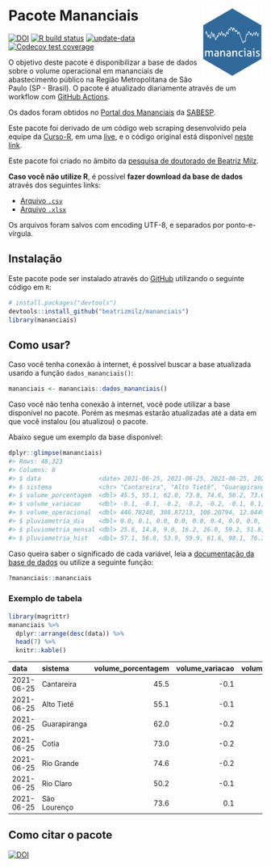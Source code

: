 
<!-- README.md is generated from README.Rmd. Please edit that file -->

# Pacote Mananciais <img src="man/figures/hexlogo.png" align="right" width = "120px"/>

<!-- badges: start -->

[![DOI](https://zenodo.org/badge/DOI/10.5281/zenodo.4733056.svg)](https://doi.org/10.5281/zenodo.4733056)
[![R build
status](https://github.com/beatrizmilz/mananciais/workflows/R-CMD-check/badge.svg)](https://github.com/beatrizmilz/mananciais/actions)
[![update-data](https://github.com/beatrizmilz/mananciais/actions/workflows/2-update_data.yaml/badge.svg)](https://github.com/beatrizmilz/mananciais/actions/workflows/2-update_data.yaml)
[![Codecov test
coverage](https://codecov.io/gh/beatrizmilz/mananciais/branch/master/graph/badge.svg)](https://codecov.io/gh/beatrizmilz/mananciais?branch=master)
<!-- badges: end -->

O objetivo deste pacote é disponibilizar a base de dados sobre o volume
operacional em mananciais de abastecimento público na Região
Metropolitana de São Paulo (SP - Brasil). O pacote é atualizado
diariamente através de um workflow com [GitHub
Actions](https://github.com/beatrizmilz/mananciais/actions).

Os dados foram obtidos no [Portal dos
Mananciais](http://mananciais.sabesp.com.br/Situacao) da
[SABESP](http://site.sabesp.com.br/site/Default.aspx).

Este pacote foi derivado de um código web scraping desenvolvido pela
equipe da [Curso-R](https://www.curso-r.com/), em uma
[live](https://youtu.be/jvZIxrMmOcQ), e o código original está
disponível [neste
link](https://github.com/curso-r/lives/blob/master/drafts/20200730_scraper_sabesp.R).

Este pacote foi criado no âmbito da [pesquisa de doutorado de Beatriz
Milz](https://beatrizmilz.github.io/tese/).

**Caso você não utilize R**, é possível **fazer download da base de
dados** através dos seguintes links:

  - [Arquivo
    `.csv`](https://github.com/beatrizmilz/mananciais/raw/master/inst/extdata/mananciais.csv)
  - [Arquivo
    `.xlsx`](https://github.com/beatrizmilz/mananciais/blob/master/inst/extdata/mananciais.xlsx?raw=true)

Os arquivos foram salvos com encoding UTF-8, e separados por
ponto-e-vírgula.

## Instalação

Este pacote pode ser instalado através do [GitHub](https://github.com/)
utilizando o seguinte código em `R`:

``` r
# install.packages("devtools")
devtools::install_github("beatrizmilz/mananciais")
library(mananciais)
```

## Como usar?

Caso você tenha conexão à internet, é possível buscar a base atualizada
usando a função `dados_mananciais()`:

``` r
mananciais <- mananciais::dados_mananciais() 
```

Caso você não tenha conexão à internet, você pode utilizar a base
disponível no pacote. Porém as mesmas estarão atualizadas até a data em
que você instalou (ou atualizou) o pacote.

Abaixo segue um exemplo da base disponível:

``` r
dplyr::glimpse(mananciais)
#> Rows: 48,323
#> Columns: 8
#> $ data                <date> 2021-06-25, 2021-06-25, 2021-06-25, 2021-06-25, 2…
#> $ sistema             <chr> "Cantareira", "Alto Tietê", "Guarapiranga", "Cotia…
#> $ volume_porcentagem  <dbl> 45.5, 55.1, 62.0, 73.0, 74.6, 50.2, 73.6, 45.6, 55…
#> $ volume_variacao     <dbl> -0.1, -0.1, -0.2, -0.2, -0.2, -0.1, 0.1, -0.1, -0.…
#> $ volume_operacional  <dbl> 446.78240, 308.87213, 106.20794, 12.04497, 83.6340…
#> $ pluviometria_dia    <dbl> 0.0, 0.1, 0.0, 0.0, 0.0, 0.4, 0.0, 0.0, 0.3, 0.2, …
#> $ pluviometria_mensal <dbl> 25.6, 14.8, 9.0, 16.2, 26.0, 59.2, 51.8, 25.6, 14.…
#> $ pluviometria_hist   <dbl> 57.1, 56.8, 53.9, 59.9, 61.6, 98.1, 76.3, 57.1, 56…
```

Caso queira saber o significado de cada variável, leia a [documentação
da base de
dados](https://beatrizmilz.github.io/mananciais/reference/mananciais.html)
ou utilize a seguinte função:

``` r
?mananciais::mananciais
```

### Exemplo de tabela

``` r
library(magrittr)
mananciais %>% 
  dplyr::arrange(desc(data)) %>% 
  head(7) %>%
  knitr::kable()
```

| data       | sistema      | volume\_porcentagem | volume\_variacao | volume\_operacional | pluviometria\_dia | pluviometria\_mensal | pluviometria\_hist |
| :--------- | :----------- | ------------------: | ---------------: | ------------------: | ----------------: | -------------------: | -----------------: |
| 2021-06-25 | Cantareira   |                45.5 |            \-0.1 |           446.78240 |               0.0 |                 25.6 |               57.1 |
| 2021-06-25 | Alto Tietê   |                55.1 |            \-0.1 |           308.87213 |               0.1 |                 14.8 |               56.8 |
| 2021-06-25 | Guarapiranga |                62.0 |            \-0.2 |           106.20794 |               0.0 |                  9.0 |               53.9 |
| 2021-06-25 | Cotia        |                73.0 |            \-0.2 |            12.04497 |               0.0 |                 16.2 |               59.9 |
| 2021-06-25 | Rio Grande   |                74.6 |            \-0.2 |            83.63405 |               0.0 |                 26.0 |               61.6 |
| 2021-06-25 | Rio Claro    |                50.2 |            \-0.1 |             6.86284 |               0.4 |                 59.2 |               98.1 |
| 2021-06-25 | São Lourenço |                73.6 |              0.1 |            65.34775 |               0.0 |                 51.8 |               76.3 |

## Como citar o pacote

[![DOI](https://zenodo.org/badge/DOI/10.5281/zenodo.4733056.svg)](https://doi.org/10.5281/zenodo.4733056)
